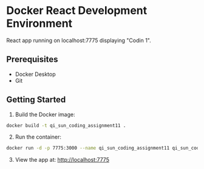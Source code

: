 # Docker React Development Environment

React app running on localhost:7775 displaying "Codin 1".

## Prerequisites
- Docker Desktop
- Git

## Getting Started

1. Build the Docker image:
```bash
docker build -t qi_sun_coding_assignment11 .
```

2. Run the container:
```bash
docker run -d -p 7775:3000 --name qi_sun_coding_assignment11 qi_sun_coding_assignment11
```

3. View the app at: [http://localhost:7775](http://localhost:7775)

